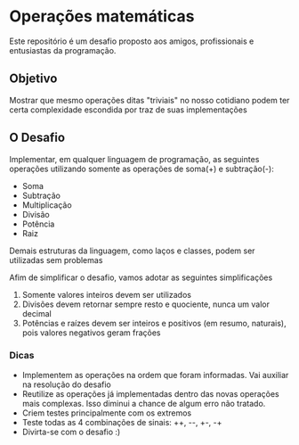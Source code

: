 # Operações matemáticas

Este repositório é um desafio proposto aos amigos, profissionais e entusiastas da programação.

## Objetivo

Mostrar que mesmo operações ditas "triviais" no nosso cotidiano podem ter certa complexidade escondida por traz de suas implementações

## O Desafio

Implementar, em qualquer linguagem de programação, as seguintes operações utilizando somente as operações de soma(+) e subtração(-):

- Soma
- Subtração
- Multiplicação
- Divisão
- Potência
- Raiz

Demais estruturas da linguagem, como laços e classes, podem ser utilizadas sem problemas

Afim de simplificar o desafio, vamos adotar as seguintes simplificações

1. Somente valores inteiros devem ser utilizados
2. Divisões devem retornar sempre resto e quociente, nunca um valor decimal
3. Potências e raízes devem ser inteiros e positivos (em resumo, naturais), pois valores negativos geram frações

### Dicas

- Implementem as operações na ordem que foram informadas. Vai auxiliar na resolução do desafio
- Reutilize as operações já implementadas dentro das novas operações mais complexas. Isso diminui a chance de algum erro não tratado.
- Criem testes principalmente com os extremos
- Teste todas as 4 combinações de sinais: ++, --, +-, -+
- Divirta-se com o desafio :)

